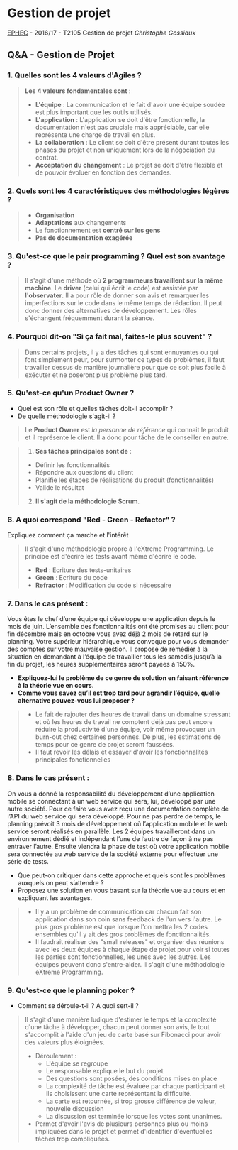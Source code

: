 # Gestion de projet
[EPHEC](http://www.ephec.be/cours-du-jours/nos-formations/informatique-3) - 2016/17 - T2105 Gestion de projet
_Christophe Gossiaux_

## Q&A - Gestion de Projet

### 1. Quelles sont les 4 valeurs d'Agiles ?

> **Les 4 valeurs fondamentales sont** :
>  * **L'équipe** : La communication et le fait d'avoir une équipe soudée est plus important que les outils utilisés.
> * **L'application** : L'application se doit d'être fonctionnelle, la documentation n'est pas cruciale mais appréciable, car elle représente une charge de travail en plus.
> * **La collaboration** : Le client se doit d'être présent durant toutes les phases du projet et non uniquement lors de la négociation du contrat.
> * **Acceptation du changement** : Le projet se doit d'être flexible et de pouvoir évoluer en fonction des demandes.

### 2. Quels sont les 4 caractéristiques des méthodologies légères ?
> * **Organisation**
> * **Adaptations** aux changements
> * Le fonctionnement est **centré sur les gens**
> * **Pas de documentation exagérée**

### 3. Qu'est-ce que le pair programming ? Quel est son avantage ?
> Il s'agit d'une méthode où **2 programmeurs travaillent sur la même machine**. Le **driver** (celui qui écrit le code) est assistée par **l'observater**. Il a pour rôle de donner son avis et remarquer les imperfections sur le code dans le même temps de rédaction. Il peut donc donner des alternatives de développement. Les rôles s'échangent fréquemment durant la séance.

### 4. Pourquoi dit-on "Si ça fait mal, faites-le plus souvent" ?
>Dans certains projets, il y a des tâches qui sont ennuyantes ou qui font simplement peur, pour surmonter ce types de problèmes, il faut travailler dessus de manière journalière pour que ce soit plus facile à exécuter et ne poseront plus problème plus tard.

### 5. Qu'est-ce qu'un Product Owner ?
* Quel est son rôle et quelles tâches doit-il accomplir ?
* De quelle méthodologie s'agit-il ?
>Le **Product Owner** est *la personne de référence* qui connait le produit et il représente le client. Il a donc pour tâche de le conseiller en autre.

> 1. **Ses tâches principales sont de** :
> * Définir les fonctionnalités
> * Répondre aux questions du client
> * Planifie les étapes de réalisations du produit (fonctionnalités)
> * Valide le résultat
>2. **Il s'agit de la méthodologie Scrum**.

### 6. A quoi correspond "Red - Green - Refactor" ?
Expliquez comment ça marche et l'intérêt

>Il s'agit d'une méthodologie propre à l'eXtreme Programming. Le principe est d'écrire les tests avant même d'écrire le code.
> * **Red** : Ecriture des tests-unitaires
> * **Green** : Ecriture du code
> * **Refractor** : Modification du code si nécessaire

### 7. Dans le cas présent :
Vous êtes le chef d’une équipe qui développe une application depuis le mois de juin. L’ensemble des fonctionnalités ont été promises au client pour fin décembre mais en octobre vous avez déjà 2 mois de retard sur le planning. Votre supérieur hiérarchique vous convoque pour vous demander des comptes sur votre mauvaise gestion. Il propose de remédier à la situation en demandant à l’équipe de travailler tous les samedis jusqu’à la fin du projet, les heures supplémentaires seront payées à 150%.

* **Expliquez-lui le problème de ce genre de solution en faisant référence à la théorie vue en cours.**
* **Comme vous savez qu’il est trop tard pour agrandir l’équipe, quelle alternative pouvez-vous lui proposer ?**

> * Le fait de rajouter des heures de travail dans un domaine stressant et où les heures de travail ne comptent déjà pas peut encore réduire la productivité d'une équipe, voir même provoquer un burn-out chez certaines personnes. De plus, les estimations de temps pour ce genre de projet seront faussées.
> * Il faut revoir les délais et essayer d'avoir les fonctionnalités principales fonctionnelles

### 8. Dans le cas présent :
On vous a donné la responsabilité du développement d’une application mobile se connectant à un web service qui sera, lui, développé par une autre société. Pour ce faire vous avez reçu une documentation complète de l’API du web service qui sera développé. Pour ne pas perdre de temps, le planning prévoit 3 mois de développement où l’application mobile et le web service seront réalisés en parallèle. Les 2 équipes travailleront dans un environnement dédié et indépendant l’une de l’autre de façon à ne pas entraver l’autre. Ensuite viendra la phase de test où votre application mobile sera connectée au web service de la société externe pour effectuer une série de tests.
* Que peut-on critiquer dans cette approche et quels sont les problèmes auxquels on peut s’attendre ?
* Proposez une solution en vous basant sur la théorie vue au cours et en expliquant les avantages.

> * Il y a un problème de communication car chacun fait son application dans son coin sans feedback de l'un vers l'autre. Le plus gros problème est que lorsque l'on mettra les 2 codes ensembles qu'il y ait des gros problèmes de fonctionnalités.
> * Il faudrait réaliser des "small releases" et organiser des réunions avec les deux équipes à chaque étape de projet pour voir si toutes les parties sont fonctionnelles, les unes avec les autres. Les équipes peuvent donc s'entre-aider. Il s'agit d'une méthodologie eXtreme Programming.

### 9. Qu'est-ce que le planning poker ?
* Comment se déroule-t-il ? A quoi sert-il ?

>Il s'agit d'une manière ludique d'estimer le temps et la complexité d'une tâche à développer, chacun peut donner son avis, le tout s'accomplit à l'aide d'un jeu de carte basé sur Fibonacci pour avoir des valeurs plus éloignées.
> * Déroulement :
>   * L'équipe se regroupe
>   * Le responsable explique le but du projet
>   * Des questions sont posées, des conditions mises en place
>   * La complexité de tâche est évaluée par chaque participant et ils choisissent une carte représentant la difficulté.
>   * La carte est retournée, si trop grosse différence de valeur, nouvelle discussion
>   * La discussion est terminée lorsque les votes sont unanimes.
> * Permet d'avoir l'avis de plusieurs personnes plus ou moins impliquées dans le projet et permet d'identifier d'éventuelles tâches trop compliquées.
